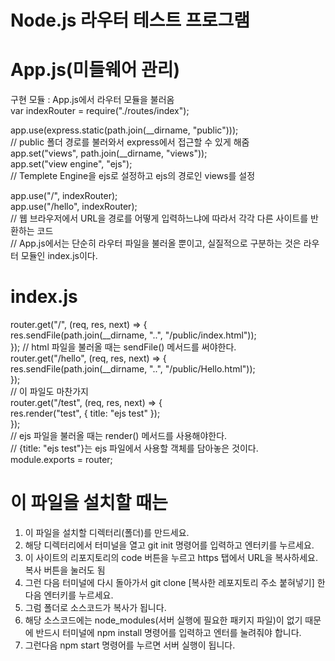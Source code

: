 # Node.js 라우터 테스트 프로그램 

# App.js(미들웨어 관리)
구현 모듈 : App.js에서 라우터 모듈을 불러옴<br>
var indexRouter = require("./routes/index");<br>


app.use(express.static(path.join(__dirname, "public")));<br>
// public 폴더 경로를 불러와서 express에서 접근할 수 있게 해줌 <br>
app.set("views", path.join(__dirname, "views"));<br>
app.set("view engine", "ejs");<br>
// Templete Engine을 ejs로 설정하고 ejs의 경로인 views를 설정 <br>

app.use("/", indexRouter);<br>
app.use("/hello", indexRouter);<br>
// 웹 브라우저에서 URL을 경로를 어떻게 입력하느냐에 따라서 각각 다른 사이트를 반환하는 코드<br>
// App.js에서는 단순히 라우터 파일을 불러올 뿐이고, 실질적으로 구분하는 것은 라우터 모듈인 index.js이다.<br>


# index.js
router.get("/", (req, res, next) => {<br>
  res.sendFile(path.join(__dirname, "..", "/public/index.html"));<br>
});
// html 파일을 불러올 때는 sendFile() 메서드를 써야한다.<br>
router.get("/hello", (req, res, next) => {<br>
  res.sendFile(path.join(__dirname, "..", "/public/Hello.html"));<br>
});<br>
// 이 파일도 마찬가지<br>
router.get("/test", (req, res, next) => {<br>
  res.render("test", { title: "ejs test" });<br>
});<br>
// ejs 파일을 불러올 때는 render() 메서드를 사용해야한다.<br>
// {title: "ejs test"}는 ejs 파일에서 사용할 객체를 담아놓은 것이다.<br>
module.exports = router;<br>

# 이 파일을 설치할 때는
1. 이 파일을 설치할 디렉터리(폴더)를 만드세요.
2. 해당 디렉터리에서 터미널을 열고 git init 명령어를 입력하고 엔터키를 누르세요.
3. 이 사이트의 리포지토리의 code 버튼을 누르고 https 탭에서 URL을 복사하세요. 복사 버튼을 눌러도 됨 
4. 그런 다음 터미널에 다시 돌아가서 git clone [복사한 레포지토리 주소 붙혀넣기] 한 다음 엔터키를 누르세요.
5. 그럼 폴더로 소스코드가 복사가 됩니다.
6. 해당 소스코드에는 node_modules(서버 실행에 필요한 패키지 파일)이 없기 때문에 반드시 터미널에 npm install 명령어를 입력하고 엔터를 눌려줘야 합니다.
7. 그런다음 npm start 명령어를 누르면 서버 실행이 됩니다.
